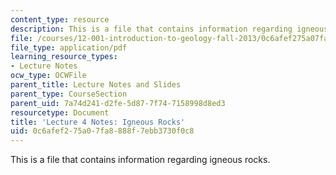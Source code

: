 ```yaml
---
content_type: resource
description: This is a file that contains information regarding igneous rocks.
file: /courses/12-001-introduction-to-geology-fall-2013/0c6afef275a07fa8888f7ebb3730f0c8_MIT12_001F13_Lec4Notes.pdf
file_type: application/pdf
learning_resource_types:
- Lecture Notes
ocw_type: OCWFile
parent_title: Lecture Notes and Slides
parent_type: CourseSection
parent_uid: 7a74d241-d2fe-5d87-7f74-7158998d8ed3
resourcetype: Document
title: 'Lecture 4 Notes: Igneous Rocks'
uid: 0c6afef2-75a0-7fa8-888f-7ebb3730f0c8
---
```

This is a file that contains information regarding igneous rocks.

